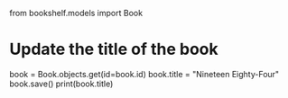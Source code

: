 from bookshelf.models import Book

# Update the title of the book
book = Book.objects.get(id=book.id)
book.title = "Nineteen Eighty-Four"
book.save()
print(book.title)
